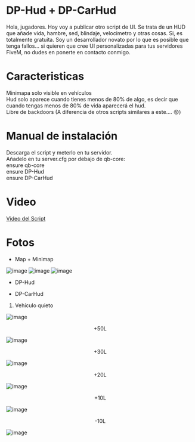 # DP-Hud + DP-CarHud
Hola, jugadores. Hoy voy a publicar otro script de UI. Se trata de un HUD que añade vida, hambre, sed, blindaje, velocimetro y otras cosas. Si, es totalmente gratuita. Soy un desarrollador novato por lo que es posible que tenga fallos... si quieren que cree UI personalizadas para tus servidores FiveM, no dudes en ponerte en contacto conmigo.

<h1>Caracteristicas</h1>
Minimapa solo visible en vehículos <br>
Hud solo aparece cuando tienes menos de 80% de algo, es decir que cuando tengas menos de 80% de vida aparecerá el hud. <br>
Libre de backdoors (A diferencia de otros scripts similares a este.... 😡)


<h1>Manual de instalación</h1>
Descarga el script y meterlo en tu servidor. <br>
Añadelo en tu server.cfg por debajo de qb-core: <br>
  ensure qb-core <br>
  ensure DP-Hud <br>
  ensure DP-CarHud
  

<h1>Video</h1>

<a href="">Video del Script</a>

<h1>Fotos</h1>

- Map + Minimap

![image](https://github.com/user-attachments/assets/641bef81-02bd-4e28-b178-e8a8f9d6cacc)
![image](https://github.com/user-attachments/assets/ca7984a0-712f-492d-b015-6fa1b6dca3ae)
![image](https://github.com/user-attachments/assets/85aca0f1-aeff-48f2-8974-dfc312db797f)

- DP-Hud





- DP-CarHud
1. Vehículo quieto

![image](https://github.com/user-attachments/assets/1968a9f6-ba9a-4faa-a5ab-b725443d2083)

<p align="center"> +50L </p>

![image](https://github.com/user-attachments/assets/c380fb7d-106a-4b55-87f1-ee4a3722a823)

<p align="center"> +30L </p>

![image](https://github.com/user-attachments/assets/4d472bcf-cca4-49b9-b83d-4326de976d7b)

<p align="center"> +20L </p>

![image](https://github.com/user-attachments/assets/e382f1c4-c41a-47b1-87cb-7cc770338080)

<p align="center"> +10L </p>

![image](https://github.com/user-attachments/assets/d2c82d75-d3a5-499a-b216-d2c24fbea26c)

<p align="center"> -10L </p>

![image](https://github.com/user-attachments/assets/a6f0dc6d-08b9-4bd5-8856-26b35ad0d923)
